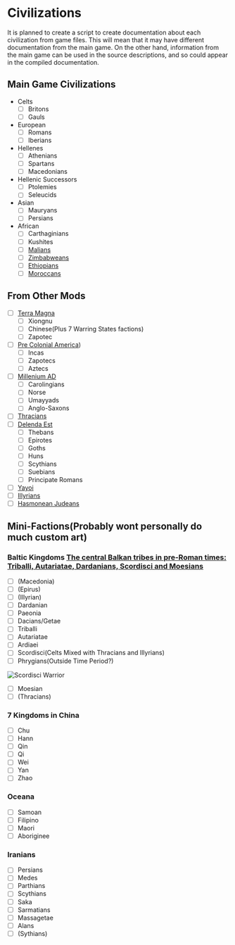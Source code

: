 # Civilizations
It is planned to create a script to create documentation about each civilization from game files. This will mean that it may have different documentation from the main game. On the other hand, information from the main game can be used in the source descriptions, and so could appear in the compiled documentation.

## Main Game Civilizations
- Celts
  - [ ] Britons
  - [ ] Gauls
- European
  - [ ] Romans
  - [ ] Iberians
- Hellenes
  - [ ] Athenians
  - [ ] Spartans
  - [ ] Macedonians
- Hellenic Successors
  - [ ] Ptolemies
  - [ ] Seleucids
- Asian
  - [ ] Mauryans
  - [ ] Persians
- African
  - [ ] Carthaginians
  - [ ] Kushites
  - [ ] [Malians](https://wildfiregames.com/forum/index.php?/topic/28138-civ-malians/)
  - [ ] [Zimbabweans](https://wildfiregames.com/forum/index.php?/topic/28328-civ-zimbabweans/)
  - [ ] [Ethiopians](https://wildfiregames.com/forum/index.php?/topic/28294-civ-ethiopians/)
  - [ ] [Moroccans](https://wildfiregames.com/forum/index.php?/topic/28353-civ-moroccans/)

## From Other Mods
- [ ] [Terra Magna](https://github.com/0ADMods/terra_magna)
  - [ ] Xiongnu
  - [ ] Chinese(Plus 7 Warring States factions)
  - [ ] Zapotec
- [ ] [Pre Colonial America](https://github.com/0ADMods/pre-colonial-mod))
  - [ ] Incas
  - [ ] Zapotecs
  - [ ] Aztecs
- [ ] [Millenium AD](https://github.com/0ADMods/millenniumad)
  - [ ] Carolingians
  - [ ] Norse
  - [ ] Umayyads
  - [ ] Anglo-Saxons
- [ ] [Thracians](https://github.com/0ADMods/thracians)
- [ ] [Delenda Est](https://github.com/JustusAvramenko/delenda_est)
  - [ ] Thebans
  - [ ] Epirotes
  - [ ] Goths
  - [ ] Huns
  - [ ] Scythians
  - [ ] Suebians
  - [ ] Principate Romans
- [ ] [Yayoi](https://github.com/0ADMods/yayoi_japan)
- [ ] [Illyrians](https://github.com/0ADMods/illyrians)
- [ ] [Hasmonean Judeans](https://github.com/0ADMods/judeans)

## Mini-Factions(Probably wont personally do much custom art)

### Baltic Kingdoms [The central Balkan tribes in pre-Roman times: Triballi, Autariatae, Dardanians, Scordisci and Moesians](https://books.google.co.nz/books/about/The_Central_Balkan_Tribes_in_Pre_Roman_T.html?id=Up4JAQAAIAAJ&redir_esc=y)

- [ ] (Macedonia)
- [ ] (Epirus)
- [ ] (Illyrian)
- [ ] Dardanian
- [ ] Paeonia
- [ ] Dacians/Getae
- [ ] Triballi
- [ ] Autariatae
- [ ] Ardiaei
- [ ] Scordisci(Celts Mixed with Thracians and Illyrians)
- [ ] Phrygians(Outside Time Period?)

![Scordisci Warrior](https://upload.wikimedia.org/wikipedia/commons/thumb/3/38/National_museum_in_Po%C5%BEarevac%2C_Scordisci_warrior.jpg/800px-National_museum_in_Po%C5%BEarevac%2C_Scordisci_warrior.jpg)

- [ ] Moesian
- [ ] (Thracians)

### 7 Kingdoms in China
- [ ] Chu
- [ ] Hann
- [ ] Qin
- [ ] Qi
- [ ] Wei
- [ ] Yan
- [ ] Zhao

###  Oceana

- [ ] Samoan
- [ ] Filipino
- [ ] Maori
- [ ] Aboriginee

### Iranians

- [ ] Persians
- [ ] Medes
- [ ] Parthians
- [ ] Scythians
- [ ] Saka
- [ ] Sarmatians
- [ ] Massagetae
- [ ] Alans
- [ ] (Sythians)
